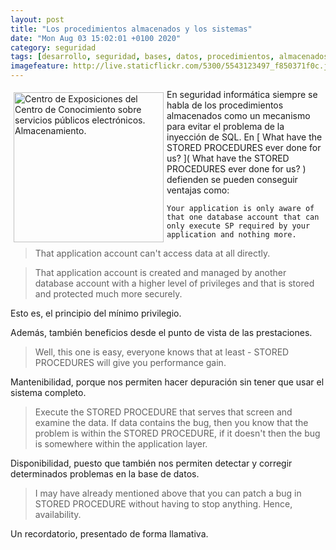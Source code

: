 ```yaml
--- 
layout: post
title: "Los procedimientos almacenados y los sistemas"
date: "Mon Aug 03 15:02:01 +0100 2020"
category: seguridad
tags: [desarrollo, seguridad, bases, datos, procedimientos, almacenados]
imagefeature: http://live.staticflickr.com/5300/5543123497_f850371f0c.jpg
---
```


<a href="https://www.flickr.com/photos/fernand0/5543123497/" title="Centro de Exposiciones del Centro de Conocimiento sobre se… "><img src="http://live.staticflickr.com/5300/5543123497_f850371f0c.jpg" alt="Centro de Exposiciones del Centro de Conocimiento sobre servicios públicos electrónicos. Almacenamiento. " width="240" style="float:left; margin:5px"></a>
En seguridad informática siempre se habla de los procedimientos almacenados como un mecanismo para evitar el problema de la inyección de SQL. En [ What have the STORED PROCEDURES ever done for us? ]( What have the STORED PROCEDURES ever done for us? ) defienden  se pueden conseguir ventajas como:
> 

    Your application is only aware of that one database account that can only execute SP required by your application and nothing more.

>    That application account can't access data at all directly.

>    That application account is created and managed by another database account with a higher level of privileges and that is stored and protected much more securely.

Esto es, el principio del mínimo privilegio.

Además, también beneficios desde el punto de vista de las prestaciones.

> Well, this one is easy, everyone knows that at least - STORED PROCEDURES will give you performance gain.

Mantenibilidad, porque nos permiten hacer depuración sin tener que usar el sistema completo.

> Execute the STORED PROCEDURE that serves that screen and examine the data.
If data contains the bug, then you know that the problem is within the STORED PROCEDURE, if it doesn't then the bug is somewhere within the application layer.

Disponibilidad, puesto que también nos permiten detectar y corregir determinados problemas en la base de datos.

> I may have already mentioned above that you can patch a bug in STORED PROCEDURE without having to stop anything. Hence, availability. 

Un recordatorio, presentado de forma llamativa.
